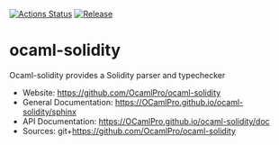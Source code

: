 
[![Actions Status](https://github.com/OCamlPro/ocaml-solidity/workflows/Main%20Workflow/badge.svg)](https://github.com/OCamlPro/ocaml-solidity/actions)
[![Release](https://img.shields.io/github/release/OCamlPro/ocaml-solidity.svg)](https://github.com/OCamlPro/ocaml-solidity/releases)

# ocaml-solidity


Ocaml-solidity provides a Solidity parser and typechecker


* Website: https://github.com/OcamlPro/ocaml-solidity
* General Documentation: https://OCamlPro.github.io/ocaml-solidity/sphinx
* API Documentation: https://OCamlPro.github.io/ocaml-solidity/doc
* Sources: git+https://github.com/OcamlPro/ocaml-solidity

